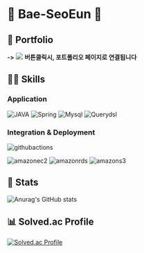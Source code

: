 # 🌱 Bae-SeoEun 🌱

## 📑 Portfolio
**->** <a href="https://baeseoeun.notion.site/4fd7c0fd78394024974f668bbbd9afa6" target="_blank"><img src="https://img.shields.io/badge/Portfolio-000000?style=flat-square&logo=Notion&logoColor=white"/></a> **버튼클릭시, 포트폴리오 페이지로 연결됩니다**

## 💪🏻 Skills
### Application
![JAVA](https://img.shields.io/badge/JAVA-007396.svg?&style=for-the-badge&logo=JAVA&logoColor=white)
![Spring](https://img.shields.io/badge/Spring-6DB33F.svg?&style=for-the-badge&logo=Spring&logoColor=white)
![Mysql](https://img.shields.io/badge/Mysql-4479A1.svg?&style=for-the-badge&logo=Mysql&logoColor=white)
![Querydsl](https://img.shields.io/badge/Querydsl-6DB33F.svg?&style=for-the-badge&logo=Querydsl&logoColor=white)
### Integration & Deployment
![githubactions](https://img.shields.io/badge/githubactions-2088FF.svg?&style=for-the-badge&logo=githubactions&logoColor=white)

![amazonec2](https://img.shields.io/badge/amazonec2-FF9900.svg?&style=for-the-badge&logo=amazonec2&logoColor=white)
![amazonrds](https://img.shields.io/badge/amazonrds-527FFF.svg?&style=for-the-badge&logo=amazonrds&logoColor=white)
![amazons3](https://img.shields.io/badge/amazons3-569A31.svg?&style=for-the-badge&logo=amazons3&logoColor=white)






<!--
**seoeunbae/seoeunbae** is a ✨ _special_ ✨ repository because its `README.md` (this file) appears on your GitHub profile.

Here are some ideas to get you started:

- 🔭 I’m currently working on ...
- 🌱 I’m currently learning ...
- 👯 I’m looking to collaborate on ...
- 🤔 I’m looking for help with ...
- 💬 Ask me about ...
- 📫 How to reach me: ...
- 😄 Pronouns: ...
- ⚡ Fun fact: ...
-->
## 💫 Stats
![Anurag's GitHub stats](https://github-readme-stats.vercel.app/api?username=seoeunbae&show_icons=true&theme=radical)

## 📊 Solved.ac Profile
[![Solved.ac Profile](http://mazassumnida.wtf/api/v2/generate_badge?boj=lily9903)](https://solved.ac/lily9903/)
